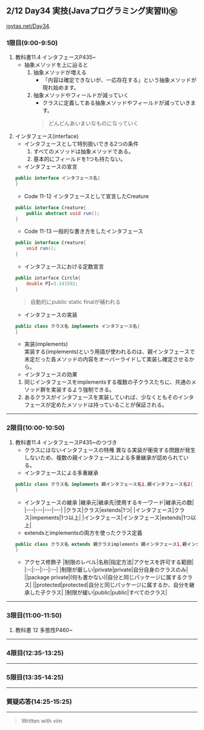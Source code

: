 ## 2/12 Day34 実技(Javaプログラミング実習Ⅱ)⑯
[joytas.net/Day34](https://joytas.net/%e8%a8%93%e7%b7%b4/day34).
### 1限目(9:00-9:50)
1. 教科書11.4 インタフェースP435~
	- 抽象メソッドを上に辿ると
		1. 抽象メソッドが増える
			- 「内容は確定できないが、一応存在する」という抽象メソッドが現れ始めます。
		1. 抽象メソッドやフィールドが減っていく
			- クラスに定義してある抽象メソッドやフィールドが減っていきます。
			> どんどんあいまいなものになっていく
1. インタフェース(interface)
	- インタフェースとして特別扱いできる2つの条件
		1. すべてのメソッドは抽象メソッドである。
		1. 基本的にフィールドを1つも持たない。
	- インタフェースの宣言
	~~~java
	public interface インタフェース名{
	}
	~~~
	- Code 11-12 インタフェースとして宣言したCreature
	~~~java
	public interface Creature{
		public abstract void run();
	}
	~~~
	- Code 11-13 一般的な書き方をしたインタフェース
	~~~java
	public interface Creature{
		void run();
	}
	~~~
	- インタフェースにおける定数宣言
	~~~java
	public intarface Circle{
		double PI=3.141592;
	}
	~~~
	> 自動的にpublic static finalが補われる
	- インタフェースの実装
	~~~java
	public class クラス名 implements インタフェース名{
	}
	~~~
	- 実装(implements)  
		実装する(implements)という用語が使われるのは、親インタフェースで未定だった各メソッドの内容をオーバーライドして実装し確定させるから。
	- インタフェースの効果
	1. 同じインタフェースをimplementsする複数の子クラスたちに、共通のメソッド群を実装するよう強制できる。
	1. あるクラスがインタフェースを実装していれば、少なくともそのインタフェースが定めたメソッドは持っていることが保証される。
---
### 2限目(10:00-10:50)
1. 教科書11.4 インタフェースP435~のつづき
	- クラスにはないインタフェースの特権
		異なる実装が衝突する問題が発生しないため、複数の親インタフェースによる多重継承が認められている。
	- インタフェースによる多重継承
	~~~java
	public class クラス名 implements 親インタフェース名1,親インタフェース名2{
	}
	~~~
	- インタフェースの継承
	|継承元|継承先|使用するキーワード|継承元の数|
	|---|---|---|---|
	|クラス|クラス|extends|1つ|
	|インタフェース|クラス|impements|1つ以上|
	|インタフェース|インタフェース|extends|1つ以上|
	- extendsとimplementsの両方を使ったクラス定義
	~~~java
	public class クラス名 extends 親クラスimplements 親インタフェース1,親インタフェース2{
	}
	~~~
	- アクセス修飾子
	|制限のレベル|名称|指定方法|アクセスを許可する範囲|
	|:-:|:--|:--|:--|
	|制限が厳しい|private|private|自分自身のクラスのみ|
	||package private|(何も書かない)|自分と同じパッケージに属するクラス|
	||protected|protected|自分と同じパッケージに属するか、自分を継承した子クラス|
	|制限が緩い|public|public|すべてのクラス|
---
### 3限目(11:00-11:50)
1. 教科書 12 多態性P460~
---
### 4限目(12:35-13:25)
---
### 5限目(13:35-14:25)
---
### 質疑応答(14:25-15:25)
---
> Written with vim
